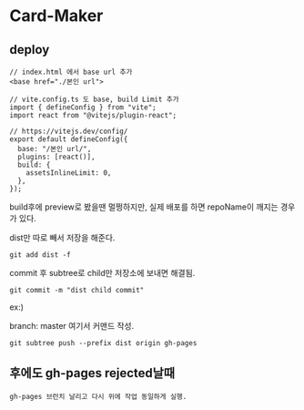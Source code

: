 # Card-Maker

## deploy

```tsx
// index.html 에서 base url 추가
<base href="./본인 url">
```

```tsx
// vite.config.ts 도 base, build Limit 추가
import { defineConfig } from "vite";
import react from "@vitejs/plugin-react";

// https://vitejs.dev/config/
export default defineConfig({
  base: "/본인 url/",
  plugins: [react()],
  build: {
    assetsInlineLimit: 0,
  },
});
```

build후에 preview로 봤을땐 멀쩡하지만, 실제 배포를 하면 repoName이 깨지는 경우가 있다.

dist만 따로 빼서 저장을 해준다.

```tsx
git add dist -f
```

commit 후 subtree로 child만 저장소에 보내면 해결됨.

```tsx
git commit -m "dist child commit"
```

ex:)

branch: master 여기서 커맨드 작성.

```tsx
git subtree push --prefix dist origin gh-pages
```

## 후에도 gh-pages rejected날때

```
gh-pages 브런치 날리고 다시 위에 작업 동일하게 실행.
```
